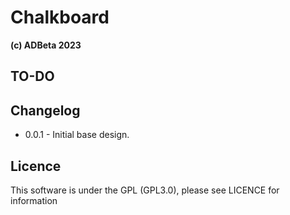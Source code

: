 # Chalkboard
<b> (c) ADBeta 2023 </b>  

## TO-DO 

## Changelog
* 0.0.1 - Initial base design.  

## Licence
This software is under the GPL (GPL3.0), please see LICENCE for information  
